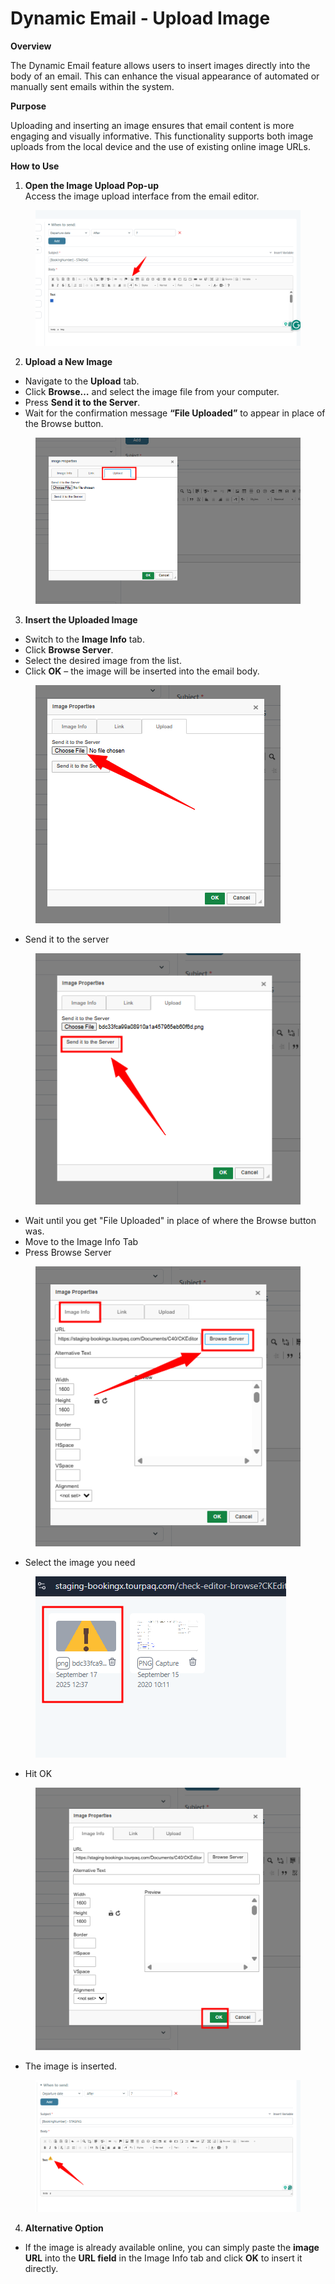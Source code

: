 # Dynamic Email - Upload Image

**Overview**

The Dynamic Email feature allows users to insert images directly into the body of an email. This can enhance the visual appearance of automated or manually sent emails within the system.

**Purpose**

Uploading and inserting an image ensures that email content is more engaging and visually informative. This functionality supports both image uploads from the local device and the use of existing online image URLs.

**How to Use**

1. **Open the Image Upload Pop-up**\
   Access the image upload interface from the email editor.

<figure><img src="../../.gitbook/assets/image (380).png" alt=""><figcaption></figcaption></figure>

2. **Upload a New Image**

* Navigate to the **Upload** tab.
* Click **Browse…** and select the image file from your computer.
* Press **Send it to the Server**.
* Wait for the confirmation message **“File Uploaded”** to appear in place of the Browse button.

<figure><img src="../../.gitbook/assets/image (381).png" alt=""><figcaption></figcaption></figure>

3. **Insert the Uploaded Image**

* Switch to the **Image Info** tab.
* Click **Browse Server**.
* Select the desired image from the list.
* Click **OK** – the image will be inserted into the email body.

<figure><img src="../../.gitbook/assets/image (382).png" alt=""><figcaption></figcaption></figure>

* Send it to the server

<figure><img src="../../.gitbook/assets/image (383).png" alt=""><figcaption></figcaption></figure>

* Wait until you get "File Uploaded" in place of where the Browse button was.
* Move to the Image Info Tab
* Press Browse Server

<figure><img src="../../.gitbook/assets/image (384).png" alt=""><figcaption></figcaption></figure>

* Select the image you need

<figure><img src="../../.gitbook/assets/image (385).png" alt=""><figcaption></figcaption></figure>

* Hit OK

<figure><img src="../../.gitbook/assets/image (386).png" alt=""><figcaption></figcaption></figure>

* The image is inserted.

<figure><img src="../../.gitbook/assets/image (387).png" alt=""><figcaption></figcaption></figure>

4. **Alternative Option**

* If the image is already available online, you can simply paste the **image URL** into the **URL field** in the Image Info tab and click **OK** to insert it directly.

